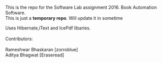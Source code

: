 This is the repo for the Software Lab assignment 2016.
Book Automation Software.<br> 
This is just a <b>temporary repo</b>. Will update it in sometime<br>

Uses Hibernate,iText and IcePdf libaries.<br>
<br>
Contributors:<br>
<br>
Rameshwar Bhaskaran [zorroblue]<br>
Aditya Bhagwat [Eraseread]<br>
